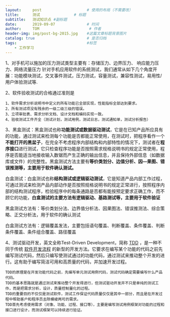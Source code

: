 ```yaml
---
layout:     post                    # 使用的布局（不需要改）
title:      测试               # 标题 
subtitle:   测试知识点 #副标题
date:       2019-09-07              # 时间
author:     TOM                      # 作者
header-img: img/post-bg-2015.jpg    #这篇文章标题背景图片
catalog: true                       # 是否归档
tags:                               #标签
    - 工作学习
---
```


1、对手机可以施加的压力测试类型主要有：存储压力、边界压力、 响应能力压力、网络流量压力
针对手机应用软件的系统测试，我们通常从如下几个角度开展：功能模块测试，交叉事件测试，压力测试，容量测试，兼容性测试，易用性/用户体验测试等. 

2、软件验收测试的合格通过准则是

```
1、软件需求分析说明书中定义的所有功能已全部实现，性能指标全部达到要求。    
2、所有测试项没有残余的一级二级三级的错误。   
3、立项审批表、需求分析文档、设计文档和编码实现一致。 
4、验收测试工件齐全（测试计划，测试用例，测试日志，测试通知单，测试分析报告）
```

3、黑盒测试：黑盒测试也称**功能测试或数据驱动测试**，它是在已知产品所应具有的功能，通过测试来检测每个功能是否都能正常使用，在测试时，把程序看作一个**不能打开的黑盆子**，在完全不考虑程序内部结构和内部特性的情况下，测试者在**程序接口**进行测试，它只检查程序功能是否按照需求规格说明书的规定正常使用，程序是否能适当地接收输入数锯而产生正确的输出信息，并且保持外部信息（如数据库或文件）的完整性。黑盒测试方法主要有**等价类划分、边值分析、因—果图、错误推测等，主要用于软件确认测试。**

白盒测试：白盒测试也称**结构测试或逻辑驱动测试**，它是知道产品内部工作过程，可通过测试来检测产品内部动作是否按照规格说明书的规定正常进行，按照程序内部的结构测试程序，检验程序中的每条通路是否都有能按预定要求正确工作，而不顾它的功能，**白盒测试的主要方法有逻辑驱动、基路测试等，主要用于软件验证**



黑盒测试方法有：等价类划分法、边界值分析法、因果图法、错误推测法、综合策略、正交分析法，用于软件的确认测试

白盒测试方法有：逻辑覆盖发法，主要包括语句覆盖、判断覆盖、条件覆盖、判断条件覆盖、条件组合覆盖、路径覆盖

4、测试驱动开发，英文全称Test-Driven Development，简称   [TDD](http://baike.baidu.com/view/76310.htm)   ，是一种不同于传统   [软件开发流程](http://baike.baidu.com/view/189656.htm)   的新型的开发方法。它要求在编写某个功能的代码之前先编写测试代码，然后只编写使测试通过的功能代码，通过测试来推动整个开发的进行。这有助于编写简洁可用和高质量的代码，并加速开发过程。

```
TDD的原理是在开发功能代码之前，先编写单元测试用例代码，测试代码确定需要编写什么产品代码。
TDD的基本思路就是通过测试来推动整个开发得进行，但测试驱动开发并不只是单纯的测试工作，而是把需求分析，设计，质量控制量化的过程。
TDD的重要目的不仅仅是测试软件，测试工作保证代码质量仅仅是其中一部分，而且是在开发过程中帮助客户和程序员去除模棱两可的需求。
TDD首先考虑使用需求（对象、功能、过程、接口等），主要是编写测试用例框架对功能的过程和接口进行设计，而测试框架可以持续进行验证。
```
